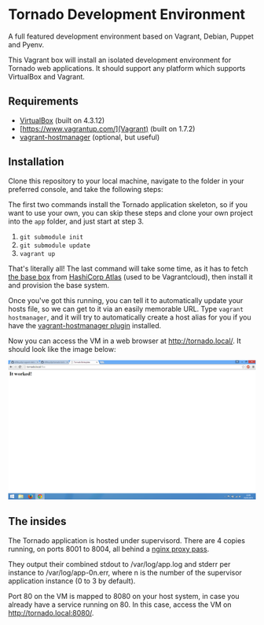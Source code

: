 # Tornado Development Environment

A full featured development environment based on Vagrant, Debian, Puppet and
Pyenv.

This Vagrant box will install an isolated development environment for Tornado
web applications. It should support any platform which supports VirtualBox and
Vagrant.

## Requirements
* [VirtualBox](https://www.virtualbox.org/) (built on 4.3.12)
* [https://www.vagrantup.com/](Vagrant) (built on 1.7.2)
* [vagrant-hostmanager](https://github.com/smdahlen/vagrant-hostmanager)
(optional, but useful)

## Installation
Clone this repository to your local machine, navigate to the folder in your
preferred console, and take the following steps:

The first two commands install the Tornado application skeleton, so if you want
to use your own, you can skip these steps and clone your own project into the
`app` folder, and just start at step 3.

1. `git submodule init`
2. `git submodule update`
3. `vagrant up`

That's literally all! The last command will take some time, as it has to fetch
[the base box](https://atlas.hashicorp.com/n00bsys0p/boxes/debian64-puppet)
from [HashiCorp Atlas](https://atlas.hashicorp.com/) (used to be Vagrantcloud),
then install it and provision the base system.

Once you've got this running, you can tell it to automatically update your
hosts file, so we can get to it via an easily memorable URL. Type
`vagrant hostmanager`, and it will try to automatically create a host alias for
you if you have the
[vagrant-hostmanager plugin](https://github.com/smdahlen/vagrant-hostmanager)
installed.

Now you can access the VM in a web browser at http://tornado.local/. It should
look like the image below:

![google chrome with working application](https://raw.githubusercontent.com/n00bsys0p/vagrant-debian-tornado/gh-pages/chrome.png)

## The insides
The Tornado application is hosted under supervisord. There are 4 copies
running, on ports 8001 to 8004, all behind a
[nginx proxy pass](http://nginx.org/en/docs/http/ngx_http_proxy_module.html#proxy_pass).

They output their combined stdout to /var/log/app.log and stderr per instance
to /var/log/app-0n.err, where n is the number of the supervisor application
instance (0 to 3 by default).

Port 80 on the VM is mapped to 8080 on your host system, in case you already
have a service running on 80. In this case, access the VM on
http://tornado.local:8080/.
